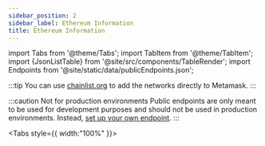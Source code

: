 ```yaml
---
sidebar_position: 2
sidebar_label: Ethereum Information
title: Ethereum Information
---
```

import Tabs from '@theme/Tabs';
import TabItem from '@theme/TabItem';
import {JsonListTable} from '@site/src/components/TableRender';
import Endpoints from '@site/static/data/publicEndpoints.json';

:::tip You can use [chainlist.org](https://chainlist.org/?search=Aura&testnets=true) to add the networks directly to Metamask. :::

:::caution Not for production environments
Public endpoints are only meant to be used for development purposes and should not be used in production environments. Instead, [set up your own endpoint](../../validator/running-a-fullnode).
:::

<Tabs style={{ width:"100%" }}>
  <TabItem value="mainnet" label="Mainnet" default>
    <JsonListTable items={Endpoints.xstaxy.eth} />
  </TabItem>
  <TabItem value="euphoria" label="Euphoria">
    <JsonListTable items={Endpoints.euphoria.eth} />
  </TabItem>
  <TabItem value="serenity" label="Serenity">
    <JsonListTable items={Endpoints.serenity.eth} />
  </TabItem>
</Tabs>
